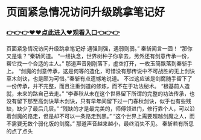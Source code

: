 # 页面紧急情况访问升级跳拿笔记好

### <a href="http://www.baidu.com/link?url=ok3_Ml5QdPpOWDUDT8PseJcBKYiYUthhvs1MDf_XWaxIqoOiiz3h9rK40scs4rg4&wd">👉👉👉♥♥点此进入♥观看入口👈👉👉</a>

页面紧急情况访问升级跳拿笔记好
遇强则强，遇弱则弱。”
    秦斩闻言一囧！
    “那你又是谁？”秦斩问道。
    “一缕执念，世界树种子你拿去，另外还有剑意传承一份，帮它找一个合适的主人。”
    那道声音刚刚落下，虚空打开，一枚玉简飘落到秦斩手上。
    “剑魔的剑意传承，这是何等的造化，可惜没有那传说中不可战胜的无上剑诀草木剑诀，也是颇为可惜。”秦斩有点遗憾地说道。
    不过这应该是剑魔随手留下了一份传承，并不完整，而且注重剑道的修炼，而不在于功法秘术。
    “根基前人造就，未来的路自己去走。”
    “李春秋从未在这个世界留下所谓的完整的功法传承，也没有留下那至高剑诀草木剑诀，只有早年间留下过一门春秋剑诀，似乎也有些残缺，缺少了最后几层。”
    “残缺的才是最完美的，师傅领进门，修行靠个人，可以沿着剑魔的路走，但是却不可以一条路走到黑。”
    “这个世界上需要超越剑魔之人，而不需要无数个弱化版的剑魔。”
    那道声音越来越小，最终消失不见。
    秦斩若有所思的点了点头
